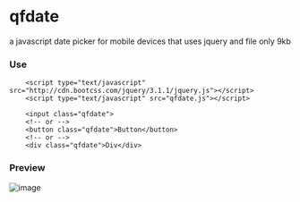 # qfdate
a javascript date picker for mobile devices that uses jquery and file only 9kb 

### Use
        <script type="text/javascript" src="http://cdn.bootcss.com/jquery/3.1.1/jquery.js"></script>
        <script type="text/javascript" src="qfdate.js"></script>

        <input class="qfdate">
        <!-- or -->
        <button class="qfdate">Button</button>
        <!-- or -->
        <div class="qfdate">Div</div>
        
### Preview
![image](https://github.com/qf0129/qfdate/blob/master/test.jpg)
